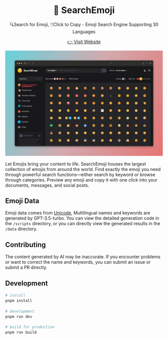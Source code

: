 <h1 align="center">🧐 SearchEmoji</h1>
<p align="center">🔍Search for Emoji, 🖱️Click to Copy - Emoji Search Engine Supporting 30 Languages</p>

<p align="center"><a href="https://searchemoji.app/">👉 Visit Website</a></p>

![SearchEmoji](./assets/screenshot.jpg)

Let Emojis bring your content to life. SearchEmoji houses the largest collection of emojis from around the world. Find exactly the emoji you need through powerful search functions—either search by keyword or browse through categories. Preview any emoji and copy it with one click into your documents, messages, and social posts.

## Emoji Data

Emoji data comes from [Unicode](https://unicode.org/Public/emoji/latest/emoji-test.txt), Multilingual names and keywords are generated by GPT-3.5-turbo. You can view the detailed generation code in the `/scripts` directory, or you can directly view the generated results in the `/data` directory.

## Contributing

The content generated by AI may be inaccurate. If you encounter problems or want to correct the name and keywords, you can submit an issue or submit a PR directly.

## Development

```bash
# install
pnpm install

# development
pnpm run dev

# build for production
pnpm run build
```
